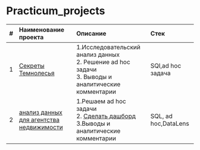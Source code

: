 # Practicum_projects

|#|Наименование проекта|Описание|Стек|
|:-|:-|:-|:-|
|1|[Секреты Темнолесья](https://github.com/Aleksey345/Practicum_projects/tree/main/%D0%A1%D0%B5%D0%BA%D1%80%D0%B5%D1%82%D1%8B%20%D0%A2%D0%B5%D0%BC%D0%BD%D0%BE%D0%BB%D0%B5%D1%81%D1%8C%D1%8F)|1.Исследовательский анализ данных<br> 2. Решение ad hoc задачи<br> 3. Выводы и аналитические комментарии|SQl,ad hoc задача
|2|[анализ данных для агентства недвижимости](https://github.com/Aleksey345/Practicum_projects/tree/main/%D0%90%D0%BD%D0%B0%D0%BB%D0%B8%D0%B7%20%D0%B4%D0%BB%D1%8F%20%D0%B0%D0%B3%D0%B5%D0%BD%D1%82%D1%81%D1%82%D0%B2%D0%B0%20%D0%BD%D0%B5%D0%B4%D0%B2%D0%B8%D0%B6%D0%B8%D0%BC%D0%BE%D1%81%D1%82%D0%B8)|1.Решаем ad hoc задачи<br> 2. [Сделать дашборд](https://datalens.yandex.cloud/1ib5m6ju46l4o)<br> 3.Выводы и аналитические комментарии|SQL, ad hoc,DataLens|


